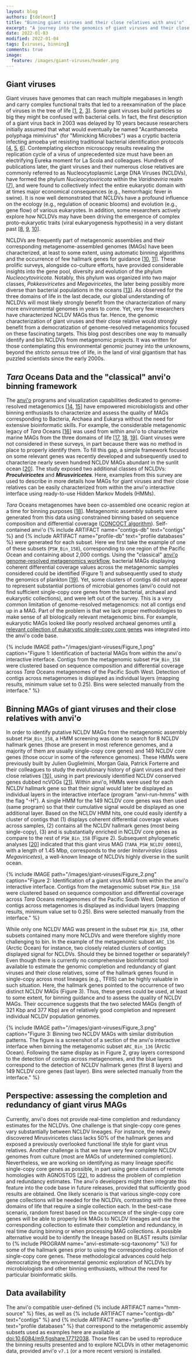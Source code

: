 ```yaml
---
layout: blog
authors: [tdelmont]
title: "Binning giant viruses and their close relatives with anvi'o"
excerpt: "A journey into the genomics of giant viruses and their close relatives "
date: 2022-01-03
modified: 2022-01-04
tags: [viruses, binning]
comments: true
image:
  feature: /images/giant-viruses/header.png
---
```


## Giant viruses

Giant viruses have genomes that can reach multiple megabases in length and carry complex functional traits that led to a reexamination of the place of viruses in the tree of life [[1](https://www.mdpi.com/1999-4915/9/3/46), [2](https://www.pnas.org/content/111/11/4274), [3](https://www.science.org/doi/10.1126/science.1239181)]. Some giant viruses build particles so big they might be confused with bacterial cells. In fact, the first description of a giant virus back in 2003 was delayed by 10 years because researchers initially assumed that what would eventually be named "Acanthamoeba polyphaga mimivirus" (for "Mimicking Microbes") was a cryptic bacteria infecting amoeba yet resisting traditional bacterial identification protocols [[4](https://www.science.org/doi/10.1126/science.1081867), [5](https://academic.oup.com/femsre/article/39/6/779/550971), [6](https://www.ncbi.nlm.nih.gov/pmc/articles/PMC498455/)]. Contemplating electron microscopy results revealing the replication cycle of a virus of unprecedented size must have been an electrifying Eureka moment for La Scola and colleagues. Hundreds of publications later, the giant viruses and their numerous close relatives are commonly referred to as Nucleocytoplasmic Large DNA Viruses (NCLDVs), have formed the phylum *Nucleocytoviricota* within the *Varidnaviria* realm [[7](https://journals.asm.org/doi/10.1128/MMBR.00061-19)], and were found to collectively infect the entire eukaryotic domain with at times major economical consequences (e.g., hemorrhagic fever in swine). It is now well demonstrated that NCLDVs have a profound influence on the ecology (e.g., regulation of oceanic blooms) and evolution (e.g., gene flow) of various eukaryotes. In addition, some researchers actively explore how NCLDVs may have been driving the emergence of complex proto-eukaryotic traits (viral eukaryogenesis hypothesis) in a very distant past [[8](https://pubmed.ncbi.nlm.nih.gov/19845630/), [9](https://www.frontiersin.org/articles/10.3389/fmicb.2020.571831/full), [10](https://www.pnas.org/content/116/39/19585)].

NCLDVs are frequently part of metagenomic assemblies and their corresponding metagenome-assembled genomes (MAGs) have been characterized, at least to some extent, using automatic binning algorithms and the occurrence of few hallmark genes for guidance [[10](https://www.nature.com/articles/s41586-020-1957-x), [11](https://www.nature.com/articles/s41467-020-15507-2)]. These prolific surveys, alongside co-culture efforts, have provided considerable insights into the gene pool, diversity and evolution of the phylum *Nucleocytoviricota*. Notably, this phylum was organized into two major classes, *Pokkesviricetes* and *Megaviricetes*, the later being possibly more diverse than bacterial populations in the oceans [[13](https://pubmed.ncbi.nlm.nih.gov/29806626/)]. As observed for the three domains of life in the last decade, our global understanding of NCLDVs will most likely strongly benefit from the characterization of many more environmental genomes in years to come. Yet, very few researchers have characterized NCLDV MAGs thus far. Hence, the genomic characterization of giant viruses and their close relative would strongly benefit from a democratization of genome-resolved metagenomics focused on these fascinating targets. This blog post describes one way to manually identify and bin NCLDVs from metagenomic projects. It was written for those contemplating this environmental genomic journey into the unknowns, beyond the *stricto sensus* tree of life, in the land of viral gigantism that has puzzled scientists since the early 2000s.

## *Tara* Oceans Data and the "classical" anvi'o binning framework

The [anvi'o](http://anvio.org) programs and visualization capabilities dedicated to genome-resolved metagenomics [[14](https://peerj.com/articles/1319/), [15](https://www.nature.com/articles/s41564-020-00834-3)] have empowered microbiologists and other binning enthusiasts to characterize and assess the quality of MAGs corresponding to Bacteria, Archaea and Eukarya without the need for extensive bioinformatic skills. For example, the considerable metagenomic legacy of *Tara* Oceans [[16](https://www.nature.com/articles/s41579-020-0364-5)] was used from within anvi'o to characterize marine MAGs from the three domains of life [[17](https://www.nature.com/articles/s41564-018-0176-9), [18](https://doi.org/10.1101/2020.10.15.341214), [19](https://doi.org/10.1038/s41396-021-01135-1)]. Giant viruses were not considered in these surveys, in part because there was no method in place to properly identify them. To fill this gap, a simple framework focused on some relevant genes was recently developed and subsequently used to characterize nearly seven hundred NCLDV MAGs abundant in the sunlit ocean [[20](https://doi.org/10.1101/2021.12.27.474232)]. The study exposed two additional classes of NCLDVs: ***Proculviricetes*** and ***Mirusviricetes***. Here, examples from this survey are used to describe in more details how MAGs for giant viruses and their close relatives can be easily characterized from within the anvi'o interactive interface using ready-to-use Hidden Markov Models (HMMs).

*Tara* Oceans metagenomes have been co-assembled one oceanic region at a time for binning purposes [[18](https://doi.org/10.1101/2020.10.15.341214)]. Metagenomic assembly subsets were generated from this data using constrained binning based on sequence composition and differential coverage ([CONCOCT algorithm](https://www.nature.com/articles/nmeth.3103)). Self-contained anvi'o {% include ARTIFACT name="contigs-db" text="contigs" %} and {% include ARTIFACT name="profile-db" text="profile databases" %} were generated for each subset. Here we first take the example of one of these subsets (`PSW_Bin_158`), corresponding to one region of the Pacific Ocean and containing about 2,000 contigs. Using the "classical" [anvi'o genome-resolved metagenomics workflow](https://merenlab.org/2016/06/22/anvio-tutorial-v2/), bacterial MAGs displaying coherent differential coverage values across the metagenomic samples considered could be identified (Figure 1) and subsequently used to study the genomics of plankton [[19](https://doi.org/10.1038/s41396-021-01135-1)]. Yet, some clusters of contigs did not appear to represent substantial portions of microbial genomes (anvi'o could not find sufficient single-copy core genes from the bacterial, archaeal and eukaryotic collections), and were left out of the survey. This is a very common limitation of genome-resolved metagenomics: not all contigs end up in a MAG. Part of the problem is that we lack proper methodologies to make sense of all biologically relevant metagenomic bins. For example, eukaryotic MAGs looked like poorly resolved archaeal genomes until [a relevant collection of eukaryotic single-copy core genes](https://merenlab.org/2018/05/05/eukaryotic-single-copy-core-genes/) was integrated into the anvi'o code base.


{% include IMAGE path="/images/giant-viruses/Figure_1.png" caption="Figure 1: Identification of bacterial MAGs from within the anvi'o interactive interface. Contigs from the metagenomic subset `PSW_Bin_158` were clustered based on sequence composition and differential coverage across *Tara* Oceans metagenomes of the Pacific South West. Detection of contigs across metagenomes is displayed as individual layers (mapping results, minimum value set to 0.25). Bins were selected manually from the interface." %}

## Binning MAGs of giant viruses and their close relatives with anvi'o

In order to identify putative NCLDV MAGs from the metagenomic assembly subset `PSW_Bin_158`, a HMM screening was done to search for 8 NCLDV hallmark genes (those are present in most reference genomes, and a majority of them are usually single-copy core genes) and 149 NCLDV core genes (those occur in some of the reference genomes). These HMMs were previously built by Julien Guglielmini, Morgan Gaia, Patrick Forterre and their colleagues to study the evolutionary history of giant viruses and their close relatives [[10](https://www.pnas.org/content/116/39/19585)], using in part previously identified NCLDV conserved genes dubbed ncVOGs [[21](https://virologyj.biomedcentral.com/articles/10.1186/1743-422X-6-223)]. Within anvi'o, HMMs were used for each NCLDV hallmark gene so that their signal would later be displayed as individual layers in the interactive interface (program "anvi-run-hmms" with the flag "-H"). A single HMM for the 149 NCLDV core genes was then used (same program) so that their cumulative signal would be displayed as one additional layer. Based on the NCLDV HMM hits, one could easily identify a cluster of contigs that (1) displays coherent differential coverage values across samples, (2) contains all the NCLDV hallmark genes (most being single-copy), (3) and is substantially enriched in NCLDV core genes as compare to the rest of `PSW_Bin_158` (Figure 2). Subsequent phylogenetic analyses [[20](https://doi.org/10.1101/2021.12.27.474232)] indicated that this giant virus MAG (`TARA_PSW_NCLDV_00001`), with a length of 1.45 Mbp, corresponds to the order *Imitervirales* (class *Megaviricetes*), a well-known lineage of NCLDVs highly diverse in the sunlit ocean.

{% include IMAGE path="/images/giant-viruses/Figure_2.png" caption="Figure 2: Identification of a giant virus MAG from within the anvi'o interactive interface. Contigs from the metagenomic subset `PSW_Bin_158` were clustered based on sequence composition and differential coverage across *Tara* Oceans metagenomes of the Pacific South West. Detection of contigs across metagenomes is displayed as individual layers (mapping results, minimum value set to 0.25). Bins were selected manually from the interface." %}

While only one NCLDV MAG was present in the subset `PSW_Bin_158`, other subsets contained many more NCLDVs and were therefore slightly more challenging to bin. In the example of the metagenomic subset `ARC_136` (Arctic Ocean) for instance, two closely related clusters of contigs displayed signal for NCLDVs. Should they be binned together or separately? Even though there is currently no comprehensive bioinformatic tool available to estimate the genomic completion and redundancy of giant viruses and their close relatives, some of the hallmark genes found in single-copy across most lineages (e.g., TFIIS) can be highly valuable in such situation. Here, the hallmark genes pointed to the occurrence of two distinct NCLDV MAGs (Figure 3). Thus, these genes could be used, at least to some extent, for binning guidance and to assess the quality of NCLDV MAGs. Their occurrence suggests that the two selected MAGs (length of 321 Kbp and 377 Kbp) are of relatively good completion and represent individual NCLDV population genomes.

{% include IMAGE path="/images/giant-viruses/Figure_3.png" caption="Figure 3: Binning two NCLDV MAGs with similar distribution patterns. The figure is a screenshot of a section of the anvi'o interactive interface when binning the metagenomic subset `ARC_Bin_136` (Arctic Ocean). Following the same display as in Figure 2, gray layers correspond to the detection of contigs across metagenomes, and the blue layers correspond to the detection of NCLDV hallmark genes (first 8 layers) and 149 NCLDV core genes (last layer). Bins were selected manually from the interface." %}



## Perspective: assessing the completion and redundancy of giant virus MAGs

Currently, anvi'o does not provide real-time completion and redundancy estimates for the NCLDVs. One challenge is that single-copy core genes vary substantially between NCLDV lineages. For instance, the newly discovered Mirusviricetes class lacks 50% of the hallmark genes and exposed a previously overlooked functional life style for giant virus relatives. Another challenge is that we have very few complete NCLDV genomes from culture (most are MAGs of undetermined completion). Nevertheless, we are working on identifying as many lineage specific single-copy core genes as possible, in part using gene clusters of remote homologies with AGNOSTOS [[22](https://www.biorxiv.org/content/10.1101/2020.06.30.180448v6)], to address the problem of completion and redundancy estimates. The anvi'o developers might then integrate this feature into the code base in future releases, provided that sufficiently good results are obtained. One likely scenario is that various single-copy core gene collections will be needed for the NCLDVs, contrasting with the three domains of life that require a single collection each. In the best-case scenario, random forest based on the occurrence of the single-copy core genes will be able to properly link MAGs to NCLDV lineages and use the corresponding collection to estimate their completion and redundancy, in real time during binning or when processing MAG collections. A possible alternative would be to identify the lineage based on BLAST results (similar to {% include PROGRAM name="anvi-estimate-scg-taxonomy" %}) for some of the hallmark genes prior to using the corresponding collection of single-copy core genes. These methodological advances could help democratizing the environmental genomic exploration of NCLDVs by microbiologists and other binning enthusiasts, without the need for particular bioinformatic skills.

## Data availability

The anvi'o compatible user-defined {% include ARTIFACT name="hmm-source" %} files, as well as {% include ARTIFACT name="contigs-db" text="contigs" %} and {% include ARTIFACT name="profile-db" text="profile databases" %} that correspond to the metagenomic assembly subsets used as examples here are available at [doi:10.6084/m9.figshare.17712038](https://doi.org/10.6084/m9.figshare.17712038.). Those files can be used to reproduce the binning results presented and to explore NCLDVs in other metagenomic data, provided anvi'o `v7.1` (or a more recent version) is installed.
